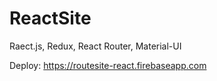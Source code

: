 # ReactSite

Raect.js, Redux, React Router, Material-UI

Deploy: https://routesite-react.firebaseapp.com
